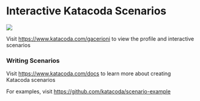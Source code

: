 # Interactive Katacoda Scenarios

[![](http://shields.katacoda.com/katacoda/gacerioni/count.svg)](https://www.katacoda.com/gacerioni "Get your profile on Katacoda.com")

Visit https://www.katacoda.com/gacerioni to view the profile and interactive scenarios

### Writing Scenarios
Visit https://www.katacoda.com/docs to learn more about creating Katacoda scenarios

For examples, visit https://github.com/katacoda/scenario-example
